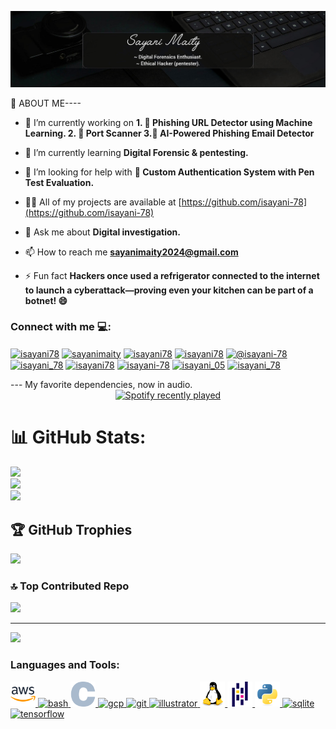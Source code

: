  ![Header](./github-header-image.png) 

💫 ABOUT ME----

- 🔭 I’m currently working on **1. 🧪 Phishing URL Detector using Machine Learning.
                                 2. 🛑 Port Scanner
                                 3.🧠 AI-Powered Phishing Email Detector**

- 🌱 I’m currently learning **Digital Forensic & pentesting.**

- 🤝 I’m looking for help with **🔐 Custom Authentication System with Pen Test Evaluation.**

- 👨‍💻 All of my projects are available at [https://github.com/isayani-78](https://github.com/isayani-78)

- 💬 Ask me about **Digital investigation.**

- 📫 How to reach me **sayanimaity2024@gmail.com**

- ⚡ Fun fact **Hackers once used a refrigerator connected to the internet to launch a cyberattack—proving even your kitchen can be part of a botnet! 😄**

<h3 align="left">Connect with me 💻:</h3>
<p align="left">
<a href="https://twitter.com/isayani78" target="blank"><img align="center" src="https://raw.githubusercontent.com/rahuldkjain/github-profile-readme-generator/master/src/images/icons/Social/twitter.svg" alt="isayani78" height="30" width="40" /></a>
<a href="https://linkedin.com/in/sayanimaity" target="blank"><img align="center" src="https://raw.githubusercontent.com/rahuldkjain/github-profile-readme-generator/master/src/images/icons/Social/linked-in-alt.svg" alt="sayanimaity" height="30" width="40" /></a>
<a href="https://kaggle.com/isayani78" target="blank"><img align="center" src="https://raw.githubusercontent.com/rahuldkjain/github-profile-readme-generator/master/src/images/icons/Social/kaggle.svg" alt="isayani78" height="30" width="40" /></a>
<a href="https://fb.com/isayani78" target="blank"><img align="center" src="https://raw.githubusercontent.com/rahuldkjain/github-profile-readme-generator/master/src/images/icons/Social/facebook.svg" alt="isayani78" height="30" width="40" /></a>
<a href="https://medium.com/@isayani-78" target="blank"><img align="center" src="https://raw.githubusercontent.com/rahuldkjain/github-profile-readme-generator/master/src/images/icons/Social/medium.svg" alt="@isayani-78" height="30" width="40" /></a>
<a href="https://www.youtube.com/c/isayani_78" target="blank"><img align="center" src="https://raw.githubusercontent.com/rahuldkjain/github-profile-readme-generator/master/src/images/icons/Social/youtube.svg" alt="isayani_78" height="30" width="40" /></a>
<a href="https://www.hackerrank.com/isayani78" target="blank"><img align="center" src="https://raw.githubusercontent.com/rahuldkjain/github-profile-readme-generator/master/src/images/icons/Social/hackerrank.svg" alt="isayani78" height="30" width="40" /></a>
<a href="https://www.hackerearth.com/isayani-78" target="blank"><img align="center" src="https://raw.githubusercontent.com/rahuldkjain/github-profile-readme-generator/master/src/images/icons/Social/hackerearth.svg" alt="isayani-78" height="30" width="40" /></a>
<a href="https://auth.geeksforgeeks.org/user/isayani_05" target="blank"><img align="center" src="https://raw.githubusercontent.com/rahuldkjain/github-profile-readme-generator/master/src/images/icons/Social/geeks-for-geeks.svg" alt="isayani_05" height="30" width="40" /></a>
<a href="https://discord.gg/isayani_78" target="blank"><img align="center" src="https://raw.githubusercontent.com/rahuldkjain/github-profile-readme-generator/master/src/images/icons/Social/discord.svg" alt="isayani_78" height="30" width="40" /></a>
</p>
---
My favorite dependencies, now in audio.
<div align="center">
  <a href="https://open.spotify.com/user/Sayani">
    <img src="https://spotify-recently-played-readme.vercel.app/api?user=Sayani&count=5" alt="Spotify recently played"  />
  </a>
</div>

###
# 📊 GitHub Stats:
![](https://github-readme-stats.vercel.app/api?username=isayani-78&theme=neon&hide_border=false&include_all_commits=true&count_private=true)<br/>
![](https://nirzak-streak-stats.vercel.app/?user=isayani-78&theme=neon&hide_border=false)<br/>
![](https://github-readme-stats.vercel.app/api/top-langs/?username=isayani-78&theme=neon&hide_border=false&include_all_commits=true&count_private=true&layout=compact)

## 🏆 GitHub Trophies
![](https://github-profile-trophy.vercel.app/?username=isayani-78&theme=radical&no-frame=false&no-bg=true&margin-w=4)

### 🔝 Top Contributed Repo
![](https://github-contributor-stats.vercel.app/api?username=isayani-78&limit=5&theme=neon&combine_all_yearly_contributions=true)

---
[![](https://visitcount.itsvg.in/api?id=isayani-05&icon=0&color=0)](https://visitcount.itsvg.in)

<!-- Proudly created with GPRM ( https://gprm.itsvg.in ) -->

<h3 align="left">Languages and Tools:</h3>
<p align="left"> <a href="https://aws.amazon.com" target="_blank" rel="noreferrer"> <img src="https://raw.githubusercontent.com/devicons/devicon/master/icons/amazonwebservices/amazonwebservices-original-wordmark.svg" alt="aws" width="40" height="40"/> </a> <a href="https://www.gnu.org/software/bash/" target="_blank" rel="noreferrer"> <img src="https://www.vectorlogo.zone/logos/gnu_bash/gnu_bash-icon.svg" alt="bash" width="40" height="40"/> </a> <a href="https://www.cprogramming.com/" target="_blank" rel="noreferrer"> <img src="https://raw.githubusercontent.com/devicons/devicon/master/icons/c/c-original.svg" alt="c" width="40" height="40"/> </a> <a href="https://cloud.google.com" target="_blank" rel="noreferrer"> <img src="https://www.vectorlogo.zone/logos/google_cloud/google_cloud-icon.svg" alt="gcp" width="40" height="40"/> </a> <a href="https://git-scm.com/" target="_blank" rel="noreferrer"> <img src="https://www.vectorlogo.zone/logos/git-scm/git-scm-icon.svg" alt="git" width="40" height="40"/> </a> <a href="https://www.adobe.com/in/products/illustrator.html" target="_blank" rel="noreferrer"> <img src="https://www.vectorlogo.zone/logos/adobe_illustrator/adobe_illustrator-icon.svg" alt="illustrator" width="40" height="40"/> </a> <a href="https://www.linux.org/" target="_blank" rel="noreferrer"> <img src="https://raw.githubusercontent.com/devicons/devicon/master/icons/linux/linux-original.svg" alt="linux" width="40" height="40"/> </a> <a href="https://pandas.pydata.org/" target="_blank" rel="noreferrer"> <img src="https://raw.githubusercontent.com/devicons/devicon/2ae2a900d2f041da66e950e4d48052658d850630/icons/pandas/pandas-original.svg" alt="pandas" width="40" height="40"/> </a> <a href="https://www.python.org" target="_blank" rel="noreferrer"> <img src="https://raw.githubusercontent.com/devicons/devicon/master/icons/python/python-original.svg" alt="python" width="40" height="40"/> </a> <a href="https://www.sqlite.org/" target="_blank" rel="noreferrer"> <img src="https://www.vectorlogo.zone/logos/sqlite/sqlite-icon.svg" alt="sqlite" width="40" height="40"/> </a> <a href="https://www.tensorflow.org" target="_blank" rel="noreferrer"> <img src="https://www.vectorlogo.zone/logos/tensorflow/tensorflow-icon.svg" alt="tensorflow" width="40" height="40"/> </a> </p>

